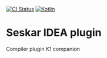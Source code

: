 [![CI Status](https://github.com/turansky/seskar/workflows/idea%20plugin/badge.svg)](https://github.com/turansky/seskar/actions)
[![Kotlin](https://img.shields.io/badge/kotlin-2.1.21-blue.svg?logo=kotlin)](http://kotlinlang.org)

# Seskar IDEA plugin

Compiler plugin K1 companion
